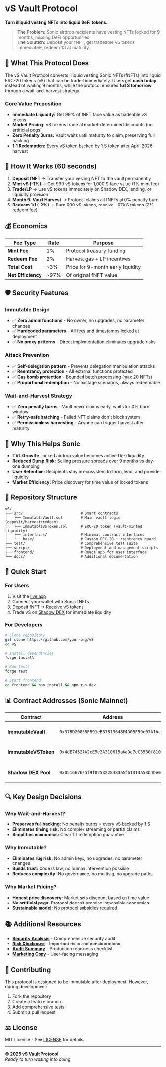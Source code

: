 # vS Vault Protocol

**Turn illiquid vesting NFTs into liquid DeFi tokens.**

> **The Problem:** Sonic airdrop recipients have vesting NFTs locked for 9 months, missing DeFi opportunities.  
> **The Solution:** Deposit your fNFT, get tradeable vS tokens immediately, redeem 1:1 at maturity.

## 🎯 **What This Protocol Does**

The vS Vault Protocol converts illiquid vesting Sonic NFTs (fNFTs) into liquid ERC-20 tokens (vS) that can be traded immediately. Users get **cash today** instead of waiting 9 months, while the protocol ensures **full S tomorrow** through a wait-and-harvest strategy.

### **Core Value Proposition**
- **Immediate Liquidity:** Get 99% of fNFT face value as tradeable vS tokens
- **Market Pricing:** vS tokens trade at market-determined discounts (no artificial pegs)
- **Zero Penalty Burns:** Vault waits until maturity to claim, preserving full backing
- **1:1 Redemption:** Every vS token backed by 1 S token after April 2026 harvest

## 🔄 **How It Works (60 seconds)**

1. **Deposit fNFT** → Transfer your vesting NFT to the vault permanently
2. **Mint vS (-1%)** → Get 990 vS tokens for 1,000 S face value (1% mint fee)
3. **Trade/LP** → Use vS tokens immediately on Shadow DEX, lending, or liquidity provision
4. **Month 9: Vault Harvest** → Protocol claims all fNFTs at 0% penalty burn
5. **Redeem 1:1 (-2%)** → Burn 990 vS tokens, receive ~970 S tokens (2% redeem fee)

## 💰 **Economics**

| Fee Type | Rate | Purpose |
|----------|------|---------|
| **Mint Fee** | 1% | Protocol treasury funding |
| **Redeem Fee** | 2% | Harvest gas + LP incentives |
| **Total Cost** | ~3% | Price for 9-month early liquidity |
| **Net Efficiency** | ~97% | Of original fNFT value |

## 🛡️ **Security Features**

### **Immutable Design**
- ✅ **Zero admin functions** - No owner, no upgrades, no parameter changes
- ✅ **Hardcoded parameters** - All fees and timestamps locked at deployment
- ✅ **No proxy patterns** - Direct implementation eliminates upgrade risks

### **Attack Prevention**
- ✅ **Self-delegation pattern** - Prevents delegation manipulation attacks
- ✅ **Reentrancy protection** - All external functions protected
- ✅ **Gas bomb protection** - Bounded batch processing (max 20 NFTs)
- ✅ **Proportional redemption** - No hostage scenarios, always redeemable

### **Wait-and-Harvest Strategy**
- ✅ **Zero penalty burns** - Vault never claims early, waits for 0% burn window
- ✅ **Retry-safe batching** - Failed NFT claims don't block system
- ✅ **Permissionless harvesting** - Anyone can trigger harvest after maturity

## 🌊 **Why This Helps Sonic**

- **TVL Growth:** Locked airdrop value becomes active DeFi liquidity
- **Reduced Dump Risk:** Selling pressure spreads over 9 months vs day-one dumping  
- **User Retention:** Recipients stay in ecosystem to farm, lend, and provide liquidity
- **Market Efficiency:** Price discovery for time value of locked tokens

## 📁 **Repository Structure**

```
vS/
├── src/                          # Smart contracts
│   ├── ImmutableVault.sol        # Main vault logic (deposit/harvest/redeem)
│   ├── ImmutableVSToken.sol      # ERC-20 token (vault-minted liquidity)
│   ├── interfaces/               # Minimal contract interfaces
│   └── base/                     # Custom ERC-20 + reentrancy guard
├── test/                         # Comprehensive test suite
├── script/                       # Deployment and management scripts
├── frontend/                     # React app for user interface
└── docs/                         # Additional documentation
```

## 🚀 **Quick Start**

### **For Users**
1. Visit the [live app](https://vs-vault.vercel.app)
2. Connect your wallet with Sonic fNFTs
3. Deposit fNFT → Receive vS tokens
4. Trade vS on [Shadow DEX](https://shadow.so) for immediate liquidity

### **For Developers**

```bash
# Clone repository
git clone https://github.com/your-org/vS
cd vS

# Install dependencies
forge install

# Run tests
forge test

# Start frontend
cd frontend && npm install && npm run dev
```

## 📊 **Contract Addresses (Sonic Mainnet)**

| Contract | Address | Purpose |
|----------|---------|---------|
| **ImmutableVault** | `0x37BD20868FB91eB37813648F4D05F59e07A1bcfb` | Main vault logic |
| **ImmutableVSToken** | `0x4dE74524A2cE5e2A310615a6aDe7eC35B0f81031` | vS token contract |
| **Shadow DEX Pool** | `0x0516676e5f9f0253228483a5f61313a53b4be07f` | vS/tS trading pair |

## 🔍 **Key Design Decisions**

### **Why Wait-and-Harvest?**
- **Preserves full backing:** No penalty burns = every vS backed by 1 S
- **Eliminates timing risk:** No complex streaming or partial claims
- **Simplifies economics:** Clear 1:1 redemption guarantee

### **Why Immutable?**
- **Eliminates rug risk:** No admin keys, no upgrades, no parameter changes
- **Builds trust:** Code is law, no human intervention possible
- **Reduces complexity:** No governance, no multisig, no upgrade paths

### **Why Market Pricing?**
- **Honest price discovery:** Market sets discount based on time value
- **No artificial pegs:** Protocol doesn't promise impossible economics
- **Sustainable model:** No protocol subsidies required

## 📚 **Additional Resources**

- **[Security Analysis](./SECURITY_ANALYSIS.md)** - Comprehensive security audit
- **[Risk Disclosure](./RISK_DISCLOSURE.md)** - Important risks and considerations  
- **[Audit Summary](./AUDIT_READY_SUMMARY.md)** - Production readiness checklist
- **[Marketing Copy](./MARKETING_COPY_FINAL.md)** - User-facing messaging

## 🤝 **Contributing**

This protocol is designed to be immutable after deployment. However, during development:

1. Fork the repository
2. Create a feature branch
3. Add comprehensive tests
4. Submit a pull request

## ⚖️ **License**

MIT License - See [LICENSE](./LICENSE) for details.

---

**© 2025 vS Vault Protocol**  
*Ready to turn waiting into doing.*
